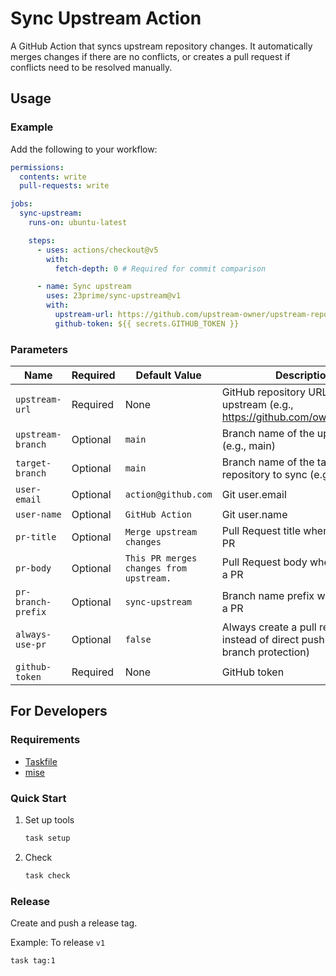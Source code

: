 # Sync Upstream Action

A GitHub Action that syncs upstream repository changes. It automatically merges changes if there are no conflicts, or creates a pull request if conflicts need to be resolved manually.

## Usage

### Example

Add the following to your workflow:

```yaml
permissions:
  contents: write
  pull-requests: write

jobs:
  sync-upstream:
    runs-on: ubuntu-latest

    steps:
      - uses: actions/checkout@v5
        with:
          fetch-depth: 0 # Required for commit comparison

      - name: Sync upstream
        uses: 23prime/sync-upstream@v1
        with:
          upstream-url: https://github.com/upstream-owner/upstream-repo.git
          github-token: ${{ secrets.GITHUB_TOKEN }}
```

### Parameters

| Name                | Required | Default Value                                    | Description                                            |
|---------------------|----------|--------------------------------------------------|--------------------------------------------------------|
| `upstream-url`      | Required | None                                             | GitHub repository URL of the upstream (e.g., <https://github.com/owner/repo.git>) |
| `upstream-branch`   | Optional | `main`                                           | Branch name of the upstream (e.g., main)              |
| `target-branch`     | Optional | `main`                                           | Branch name of the target repository to sync (e.g., main) |
| `user-email`        | Optional | `action@github.com`                              | Git user.email                                         |
| `user-name`         | Optional | `GitHub Action`                                  | Git user.name                                          |
| `pr-title`          | Optional | `Merge upstream changes`                         | Pull Request title when creating a PR                 |
| `pr-body`           | Optional | `This PR merges changes from upstream.`          | Pull Request body when creating a PR                  |
| `pr-branch-prefix`  | Optional | `sync-upstream`                                  | Branch name prefix when creating a PR                 |
| `always-use-pr`     | Optional | `false`                                          | Always create a pull request instead of direct push (useful for branch protection) |
| `github-token`      | Required | None                                             | GitHub token                                           |

## For Developers

### Requirements

- [Taskfile](https://taskfile.dev/)
- [mise](https://mise.jdx.dev/)

### Quick Start

1. Set up tools

    ```bash
    task setup
    ```

2. Check

    ```bash
    task check
    ```

### Release

Create and push a release tag.

Example: To release `v1`

```bash
task tag:1
```
